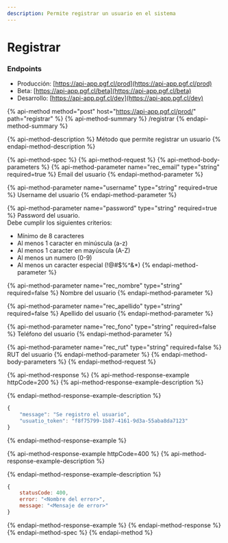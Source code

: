 ```yaml
---
description: Permite registrar un usuario en el sistema
---
```


# Registrar

### Endpoints

* Producción:  [https://api-app.pgf.cl/prod](https://api-app.pgf.cl/prod)
* Beta: [https://api-app.pgf.cl/beta](https://api-app.pgf.cl/beta)
* Desarrollo: [https://api-app.pgf.cl/dev](https://api-app.pgf.cl/dev)

{% api-method method="post" host="https://api-app.pgf.cl/prod/" path="registrar" %}
{% api-method-summary %}
/registrar
{% endapi-method-summary %}

{% api-method-description %}
Método que permite registrar un usuario
{% endapi-method-description %}

{% api-method-spec %}
{% api-method-request %}
{% api-method-body-parameters %}
{% api-method-parameter name="rec\_email" type="string" required=true %}
Email del usuario
{% endapi-method-parameter %}

{% api-method-parameter name="username" type="string" required=true %}
Username del usuario
{% endapi-method-parameter %}

{% api-method-parameter name="password" type="string" required=true %}
Password del usuario.   
Debe cumplir los siguientes criterios:  
  
- Mínimo de 8 caracteres  
- Al menos 1 caracter en minúscula \(a-z\)  
- Al menos 1 caracter en mayúscula \(A-Z\)  
- Al menos un numero \(0-9\)  
- Al menos un caracter especial \(!@\#$%^&\*\)
{% endapi-method-parameter %}

{% api-method-parameter name="rec\_nombre" type="string" required=false %}
Nombre del usuario
{% endapi-method-parameter %}

{% api-method-parameter name="rec\_apellido" type="string" required=false %}
Apellido del usuario
{% endapi-method-parameter %}

{% api-method-parameter name="rec\_fono" type="string" required=false %}
Teléfono del usuario
{% endapi-method-parameter %}

{% api-method-parameter name="rec\_rut" type="string" required=false %}
RUT del usuario
{% endapi-method-parameter %}
{% endapi-method-body-parameters %}
{% endapi-method-request %}

{% api-method-response %}
{% api-method-response-example httpCode=200 %}
{% api-method-response-example-description %}

{% endapi-method-response-example-description %}

```javascript
{
    "message": "Se registro el usuario",
    "usuatio_token": "f8f75799-1b87-4161-9d3a-55aba8da7123"
}
```
{% endapi-method-response-example %}

{% api-method-response-example httpCode=400 %}
{% api-method-response-example-description %}

{% endapi-method-response-example-description %}

```javascript
{
    statusCode: 400,
    error: "<Nombre del error>",
    message: "<Mensaje de error>"
}
```
{% endapi-method-response-example %}
{% endapi-method-response %}
{% endapi-method-spec %}
{% endapi-method %}

